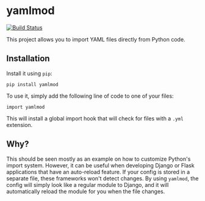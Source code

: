 # yamlmod

[![Build Status](https://travis-ci.org/sciyoshi/yamlmod.svg?branch=master)](https://travis-ci.org/sciyoshi/yamlmod)

This project allows you to import YAML files directly from Python code.

## Installation

Install it using `pip`:

    pip install yamlmod

To use it, simply add the following line of code to one of your files:

	import yamlmod

This will install a global import hook that will check for files with a `.yml`
extension.

## Why?

This should be seen mostly as an example on how to customize Python's import
system. However, it can be useful when developing Django or Flask applications
that have an auto-reload feature. If your config is stored in a separate file,
these frameworks won't detect changes. By using `yamlmod`, the config will
simply look like a regular module to Django, and it will automatically reload
the module for you when the file changes.
